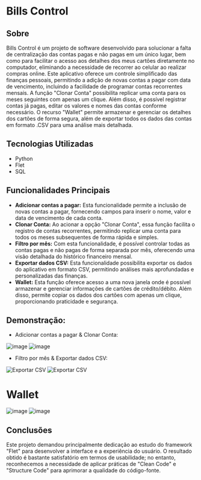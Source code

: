 # Bills Control

## Sobre
Bills Control é um projeto de software desenvolvido para solucionar a falta de centralização das contas pagas e não pagas em um único lugar, bem como para facilitar o acesso aos detalhes dos meus cartões diretamente no computador, eliminando a necessidade de recorrer ao celular ao realizar compras online. Este aplicativo oferece um controle simplificado das finanças pessoais, permitindo a adição de novas contas a pagar com data de vencimento, incluindo a facilidade de programar contas recorrentes mensais. A função "Clonar Conta" possibilita replicar uma conta para os meses seguintes com apenas um clique. Além disso, é possível registrar contas já pagas, editar os valores e nomes das contas conforme necessário. O recurso "Wallet" permite armazenar e gerenciar os detalhes dos cartões de forma segura, além de exportar todos os dados das contas em formato .CSV para uma análise mais detalhada.

## Tecnologias Utilizadas
- Python
- Flet
- SQL

## Funcionalidades Principais
- **Adicionar contas a pagar:** Esta funcionalidade permite a inclusão de novas contas a pagar, fornecendo campos para inserir o nome, valor e data de vencimento de cada conta.
- **Clonar Conta:** Ao acionar a opção "Clonar Conta", essa função facilita o registro de contas recorrentes, permitindo replicar uma conta para todos os meses subsequentes de forma rápida e simples.
- **Filtro por mês:** Com esta funcionalidade, é possível controlar todas as contas pagas e não pagas de forma separada por mês, oferecendo uma visão detalhada do histórico financeiro mensal.
- **Exportar dados CSV:** Esta funcionalidade possibilita exportar os dados do aplicativo em formato CSV, permitindo análises mais aprofundadas e personalizadas das finanças.
- **Wallet:** Esta função oferece acesso a uma nova janela onde é possível armazenar e gerenciar informações de cartões de crédito/débito. Além disso, permite copiar os dados dos cartões com apenas um clique, proporcionando praticidade e segurança.


## Demonstração:
- Adicionar contas a pagar & Clonar Conta:

![image](https://github.com/DevTheo25/Bills_control/assets/122491960/2f7f2f25-249e-41b5-a8fa-789226bb2689)
![image](https://github.com/DevTheo25/Bills_control/assets/122491960/7ab42fcf-7932-42d3-bdd1-4e8d7d358645)


- Filtro por mês & Exportar dados CSV:
  
![Exportar CSV](https://github.com/DevTheo25/Bills_control/assets/122491960/288fcaac-a64c-4ef4-81e0-eae2284670b9)
![Exportar CSV](https://github.com/DevTheo25/Bills_control/assets/122491960/488c055c-aef2-462a-9168-6bc82682cc81)


# Wallet

![image](https://github.com/DevTheo25/Bills_control/assets/122491960/ada15f72-d9b3-4a9a-bb06-23fe42f98759)
![image](https://github.com/DevTheo25/Bills_control/assets/122491960/c3280f18-a269-4ff2-b759-3b7f274f8a0c)


## Conclusões
Este projeto demandou principalmente dedicação ao estudo do framework "Flet" para desenvolver a interface e a experiência do usuário. O resultado obtido é bastante satisfatório em termos de usabilidade; no entanto, reconhecemos a necessidade de aplicar práticas de "Clean Code" e "Structure Code" para aprimorar a qualidade do código-fonte.
